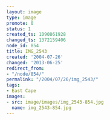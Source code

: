 ```yaml
---
layout: image
type: image
promote: 0
status: 1
created_ts: 1090861928
changed_ts: 1372159406
node_id: 854
title: IMG_2543
created: '2004-07-26'
changed: '2013-06-25'
redirect_from:
- "/node/854/"
permalink: "/2004/07/26/img_2543/"
tags:
- East Cape
images:
- src: image/images/img_2543-854.jpg
  name: img_2543-854.jpg
---
```


